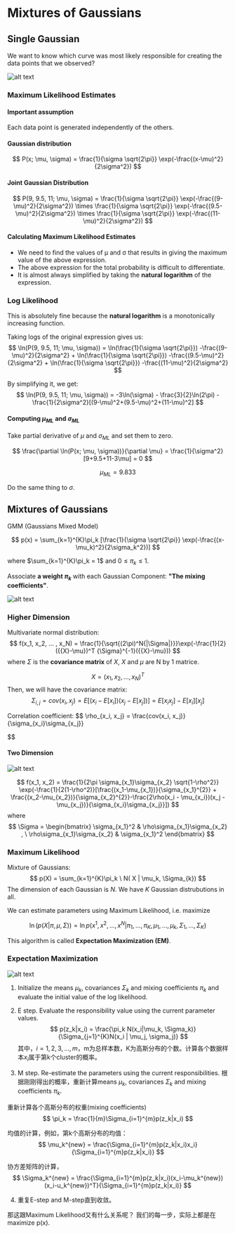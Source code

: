 # Mixtures of Gaussians

<script type="text/javascript" src="http://cdn.mathjax.org/mathjax/latest/MathJax.js?config=default"></script>

## Single Gaussian
We want to know which curve was most likely responsible for creating the data points that we observed? 

![alt text](./Gaussians-images/single-gaussian.png)

### Maximum Likelihood Estimates

#### Important assumption
Each data point is generated independently of the others.

#### Gaussian distribution
$$
P(x; \mu, \sigma) = 
\frac{1}{\sigma \sqrt{2\pi}}
\exp(-\frac{(x-\mu)^2}{2\sigma^2})
$$

#### Joint Gaussian Distribution
$$
P(9, 9.5, 11; \mu, \sigma) = 
\frac{1}{\sigma \sqrt{2\pi}} 
\exp(-\frac{(9-\mu)^2}{2\sigma^2}) \times
\frac{1}{\sigma \sqrt{2\pi}}
\exp(-\frac{(9.5-\mu)^2}{2\sigma^2}) \times
\frac{1}{\sigma \sqrt{2\pi}}
\exp(-\frac{(11-\mu)^2}{2\sigma^2})
$$

#### Calculating Maximum Likelihood Estimates
- We need to find the values of μ and σ that results in giving the maximum value of the above expression. 
- The above expression for the total probability is difficult to differentiate. 
- It is almost always simplified by taking the **natural logarithm** of the expression.  

### Log Likelihood
This is absolutely fine because the **natural logarithm** is a monotonically increasing function.

Taking logs of the original expression gives us:
$$
\ln(P(9, 9.5, 11; \mu, \sigma)) = 
\ln(\frac{1}{\sigma \sqrt{2\pi}})
-\frac{(9-\mu)^2}{2\sigma^2} + \ln(\frac{1}{\sigma \sqrt{2\pi}})
-\frac{(9.5-\mu)^2}{2\sigma^2} + \ln(\frac{1}{\sigma \sqrt{2\pi}})
-\frac{(11-\mu)^2}{2\sigma^2}
$$

By simplifying it, we get:
$$
\ln(P(9, 9.5, 11; \mu, \sigma)) = 
-3\ln(\sigma) - \frac{3}{2}\ln(2\pi) - \frac{1}{2\sigma^2}[(9-\mu)^2+(9.5-\mu)^2+(11-\mu)^2]
$$

#### Computing $\mu_{ML}$ and $\sigma_{ML}$
Take partial derivative of $\mu$ and $\sigma_{ML}$ and set them to zero.

$$
\frac{\partial \ln(P(x; \mu, \sigma))}{\partial \mu}
= \frac{1}{\sigma^2}[9+9.5+11-3\mu] = 0
$$

$$
\mu_{ML} = 9.833
$$

Do the same thing to $\sigma$.

## Mixtures of Gaussians
GMM (Gaussians Mixed Model)

$$
p(x) = \sum_{k=1}^{K}\pi_k [\frac{1}{\sigma \sqrt{2\pi}}
\exp(-\frac{(x-\mu_k)^2}{2\sigma_k^2})]
$$

where $\sum_{k=1}^{K}\pi_k = 1$ and $0 \le \pi_k \le 1$.

Associate **a weight $\pi_k$** with each Gaussian Component: **"The mixing coefficients"**.

![alt text](./Gaussians-images/gmm-01.png)

### Higher Dimension
Multivariate normal distribution:
$$
f(x_1, x_2, ... , x_N) = \frac{1}{\sqrt{(2\pi)^N{|\Sigma|}}}\exp(-\frac{1}{2}({{X}-\mu})^T {\Sigma}^{-1}({{X}-\mu}))
$$
where ${\Sigma}$ is the **covariance matrix** of ${X}$, $X$ and $\mu$ are N by 1 matrice.

$$
X = (x_1, x_2, ... , x_N)^T
$$
Then, we will have the covariance matrix:
$$
\Sigma_{i,j} = cov(x_i, x_j) = E[(x_i-E[x_i])(x_j-E[x_j])]
= E[x_ix_j] - E[x_i][x_j]
$$

Correlation coefficient:
$$
\rho_{x_i, x_j} = \frac{cov(x_i, x_j)}{\sigma_{x_i}\sigma_{x_j}}

$$

#### Two Dimension
![alt text](./Gaussians-images/MultivariateNormal.png)

$$
f(x_1, x_2) = \frac{1}{2\pi \sigma_{x_1}\sigma_{x_2} \sqrt{1-\rho^2}}
\exp(-\frac{1}{2(1-\rho^2)}[\frac{(x_1-\mu_{x_1})}{\sigma_{x_1}^{2}} + \frac{(x_2-\mu_{x_2})}{\sigma_{x_2}^{2}}-\frac{2\rho(x_i - \mu_{x_i})(x_j - \mu_{x_j})}{\sigma_{x_i}\sigma_{x_j}}])
$$
where 
$$
\Sigma =
 \begin{bmatrix}
   \sigma_{x_1}^2 & \rho\sigma_{x_1}\sigma_{x_2} , \
   \rho\sigma_{x_1}\sigma_{x_2} & \sigma_{x_1}^2  
  \end{bmatrix} 
$$

### Maximum Likelihood
Mixture of Gaussians:
$$
p(X) = \sum_{k=1}^{K}\pi_k \ N( X | \mu_k, \Sigma_{k})
$$
The dimension of each Gaussian is $N$. We have $K$ Gaussian distrubutions in all.


We can estimate parameters using Maximum Likelihood, i.e. maximize 

$$
\ln(p(X|\pi, \mu, \Sigma))
= \ln p(x^1, x^2, ..., x^N | \pi_1, ... , \pi_K, \mu_1, ..., \mu_k, \Sigma_1, ... , \Sigma_K)
$$

This algorithm is called **Expectation Maximization (EM)**.

### Expectation Maximization



![alt text](./Gaussians-images/EM-for-GMM.png)

1. Initialize the means $\mu_k$, covariances $\Sigma_k$ and mixing coefficients $\pi_k$ and evaluate the initial value of the log likelihood.
2. E step. Evaluate the responsibility value using the current parameter values. 
$$
p(z_k|x_i) = \frac{\pi_k N(x_i|\mu_k, \Sigma_k)}{\Sigma_{j=1}^{K}N(x_i | \mu_j, \sigma_j)}
$$
其中，$i = 1, 2, 3, ..., m$，m为总样本数，K为高斯分布的个数。计算各个数据样本$x_i$属于第k个cluster的概率。

3. M step. Re-estimate the parameters using the current responsibilities. 根据刚刚得出的概率，重新计算means $\mu_k$, covariances $\Sigma_k$ and mixing coefficients $\pi_k$.

重新计算各个高斯分布的权重(mixing coefficients) 
$$
\pi_k = \frac{1}{m}\Sigma_{i=1}^{m}p(z_k|x_i)
$$

均值的计算，例如，第k个高斯分布的均值：
$$
\mu_k^{new} = \frac{\Sigma_{i=1}^{m}p(z_k|x_i)x_i}{\Sigma_{i=1}^{m}p(z_k|x_i)}
$$

协方差矩阵的计算，
$$
\Sigma_k^{new} = \frac{\Sigma_{i=1}^{m}p(z_k|x_i)(x_i-\mu_k^{new})(x_i-u_k^{new})^T}{\Sigma_{i=1}^{m}p(z_k|x_i)}
$$

4. 重复E-step and M-step直到收敛。

那这跟Maximum Likelihood又有什么关系呢？
我们的每一步，实际上都是在maximize p(x).
